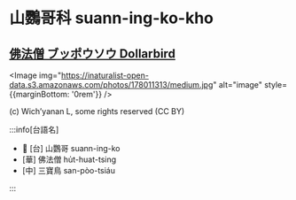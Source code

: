 # 山鸚哥科 suann-ing-ko-kho

## [佛法僧 ブッポウソウ Dollarbird](https://ebird.org/species/dollar1)

<Image img="https://inaturalist-open-data.s3.amazonaws.com/photos/178011313/medium.jpg" alt="image" style={{marginBottom: '0rem'}} />

<p className="image-caption">
(c) Wich’yanan L, some rights reserved (CC BY)
</p>

:::info[台語名]

- 🎯 [台] 山鸚哥 suann-ing-ko
- [華] 佛法僧 hu̍t-huat-tsing
- [中] 三寶鳥 san-pòo-tsiáu

:::
